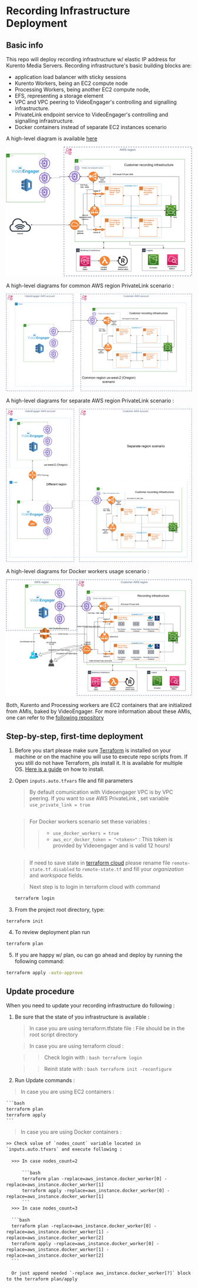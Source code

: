 # Recording Infrastructure Deployment

## Basic info

This repo will deploy recording infrastructure w/ elastic IP address for Kurento Media Servers. Recording infrastructure's basic building blocks are:
* application load balancer with sticky sessions
* Kurento Workers, being an EC2 compute node
* Processing Workers, being another EC2 compute node,
* EFS, representing a storage element
* VPC and VPC peering to VideoEngager's controlling and signalling infrastructure.
* PrivateLink endpoint service to VideoEngager's controlling and signalling infrastructure.
* Docker containers instead of separate EC2 instances scenario

A high-level diagram is available [here](https://help.videoengager.com/hc/en-us/articles/360049346572-Recording-)

![](img/rec3.png)


A high-level diagrams for common AWS region PrivateLink scenario :

![](img/rec2.png)


A high-level diagrams for separate AWS region PrivateLink scenario :

![](img/rec1.png)


A high-level diagrams for Docker workers usage scenario :

![](img/rec4.jpg)


Both, Kurento and Processing workers are EC2 containers that are initialized from AMIs, baked by VideoEngager. For more information about these AMIs, one can refer to the [following repository](https://github.com/VideoEngager/recording-golden-amis)


## Step-by-step, first-time deployment

1. Before you start please make sure [Terraform](https://www.terraform.io) is installed on your machine or on the machine you will use to execute repo scripts from. If you still do not have Terraform, pls install it. It is available for multiple OS. [Here is a guide](https://learn.hashicorp.com/terraform/getting-started/install.html) on how to install.

2. Open ```inputs.auto.tfvars``` file and fill parameters
    > By default comunication with Videoengager VPC is by VPC peering. If you want to use AWS PrivateLink , set variable ```use_private_link = true```

    ##
    
    > For Docker workers scenario set these variables :
    >> *  ```use_docker_workers = true```
    >> *  ```aws_ecr_docker_token = "<token>"``` : This token is provided by Videoengager and is valid 12 hours! 

   ##

     > If need to save state in [terraform cloud](https://cloud.hashicorp.com/products/terraform) please rename file ```remote-state.tf.disabled``` to ```remote-state.tf``` and fill your *organization* and *workspace* fields. 
    
    > Next step is to login in terraform cloud with command
    ```bash
    terraform login
    ```

    

3. From the project root directory, type:

```bash
terraform init
```

4. To review deployment plan run

```bash
terraform plan
```

5. If you are happy w/ plan, ou can go ahead and deploy by running the following command:

```bash
terraform apply -auto-approve
```

## Update procedure

When you need to update your recording infrastructure do following :

1. Be sure that the state of you infrastructure is available : 
   
   > In case you are using terraform.tfstate file : File should be in the root script directory

   > In case you are using terraform cloud : 

     >> Check login with : 
        ```bash
        terraform login
        ```

     >> Reinit state with :
        ```bash
        terraform init -reconfigure
        ```

2. Run Update commands :
  
  > In case you are using EC2 containers : 

    ```bash
    terraform plan
    terraform apply
    ```
  > In case you are using Docker containers :

    >> Check value of `nodes_count` variable located in `inputs.auto.tfvars` and execute following :  

      >>> In case nodes_count=2 

          ```bash
          terraform plan -replace=aws_instance.docker_worker[0] -replace=aws_instance.docker_worker[1]
          terraform apply -replace=aws_instance.docker_worker[0] -replace=aws_instance.docker_worker[1]
          ```
      >>> In case nodes_count=3 

      ```bash
      terraform plan -replace=aws_instance.docker_worker[0] -replace=aws_instance.docker_worker[1] -replace=aws_instance.docker_worker[2]
      terraform apply -replace=aws_instance.docker_worker[0] -replace=aws_instance.docker_worker[1] -replace=aws_instance.docker_worker[2]
      ```
      
      Or just append needed `-replace aws_instance.docker_worker[?]` block to the terraform plan/apply 
